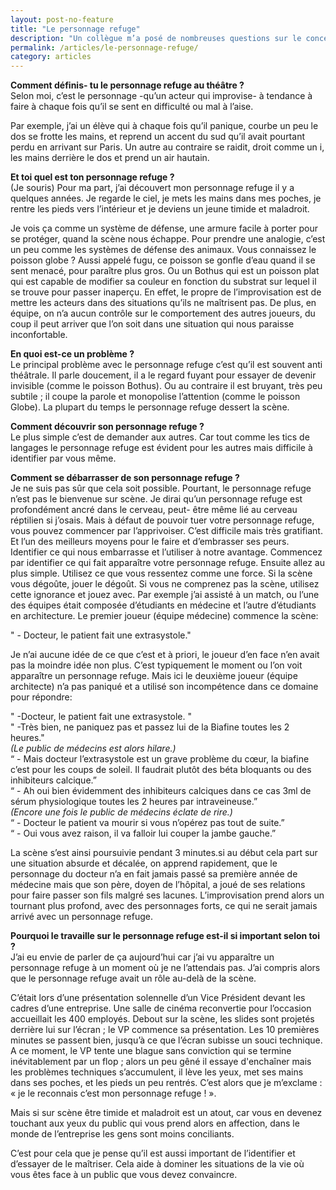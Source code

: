 ```yaml
---
layout: post-no-feature
title: "Le personnage refuge"
description: "Un collègue m’a posé de nombreuses questions sur le concept du personnage refuge, j’ai décidé de retranscrire le dialogue."
permalink: /articles/le-personnage-refuge/
category: articles
---
```


**Comment définis- tu le personnage refuge au théâtre ?**  
Selon moi, c’est le personnage -qu’un acteur qui improvise- à tendance à faire à chaque fois qu’il se sent en difficulté ou mal à l’aise.

Par exemple, j’ai un élève qui à chaque fois qu’il panique, courbe un peu le dos se frotte les mains, et reprend un accent du sud qu’il avait pourtant perdu en arrivant sur Paris. Un autre au contraire se raidit, droit comme un i, les mains derrière le dos et prend un air hautain.

**Et toi quel est ton personnage refuge ?**  
(Je souris) Pour ma part, j’ai découvert mon personnage refuge il y a quelques années. Je regarde le ciel, je mets les mains dans mes poches, je rentre les pieds vers l’intérieur et je deviens un jeune timide et maladroit.

Je vois ça comme un système de défense, une armure facile à porter pour se protéger, quand la scène nous échappe.
Pour prendre une analogie, c’est un peu comme les systèmes de défense des animaux.
Vous connaissez le poisson globe ? Aussi appelé fugu, ce poisson se gonfle d’eau quand il se sent menacé, pour paraître plus gros. Ou un Bothus qui est un poisson plat qui est capable de modifier sa couleur en fonction du substrat sur lequel il se trouve pour passer inaperçu.
En effet, le propre de l’improvisation est de mettre les acteurs dans des situations qu’ils ne maîtrisent pas. De plus, en équipe, on n’a aucun contrôle sur le comportement des autres joueurs, du coup il peut arriver que l’on soit dans une situation qui nous paraisse inconfortable.

**En quoi est-ce un problème ?**  
Le principal problème avec le personnage refuge c’est qu’il est souvent anti théâtrale. Il parle doucement, il a le regard fuyant pour essayer de devenir invisible (comme le poisson Bothus). Ou au contraire il est bruyant, très peu subtile ; il coupe la parole et monopolise l’attention (comme le poisson Globe). La plupart du temps le personnage refuge dessert la scène.

**Comment découvrir son personnage refuge ?**  
Le plus simple c’est de demander aux autres. Car tout comme les tics de langages le personnage refuge est évident pour les autres mais difficile à identifier par vous même.

**Comment se débarrasser de son personnage refuge ?**  
Je ne suis pas sûr que cela soit possible. Pourtant, le personnage refuge n’est pas le bienvenue sur scène. Je dirai qu’un personnage refuge est profondément ancré dans le cerveau, peut- être même lié au cerveau réptilien si j’osais. Mais à défaut de pouvoir tuer votre personnage refuge, vous pouvez commencer par l’apprivoiser. C’est difficile mais très gratifiant. Et l’un des meilleurs moyens pour le faire et d’embrasser ses peurs. Identifier ce qui nous embarrasse et l’utiliser à notre avantage. Commencez par identifier ce qui fait apparaître votre personnage refuge.
Ensuite allez au plus simple. Utilisez ce que vous ressentez comme une force. Si la scène vous dégoûte, jouer le dégoût. Si vous ne comprenez pas la scène, utilisez cette ignorance et jouez avec. Par exemple j’ai assisté à un match, ou l’une des équipes était composée d’étudiants en médecine et l’autre d’étudiants en architecture. Le premier joueur (équipe médecine) commence la scène:

" - Docteur, le patient fait une extrasystole."

Je n’ai aucune idée de ce que c’est et à priori, le joueur d’en face n’en avait pas la moindre idée non plus. C’est typiquement le moment ou l’on voit apparaître un personnage refuge. Mais ici le deuxième joueur (équipe architecte) n’a pas paniqué et a utilisé son incompétence dans ce domaine pour répondre:

" -Docteur, le patient fait une extrasystole. "  
" -Très bien, ne paniquez pas et passez lui de la Biafine toutes les 2 heures."  
*(Le public de médecins est alors hilare.)*  
“ - Mais docteur l’extrasystole est un grave problème du cœur, la biafine c’est pour les coups de soleil. Il faudrait plutôt des béta bloquants ou des inhibiteurs calcique.”  
“ - Ah oui bien évidemment des inhibiteurs calciques dans ce cas 3ml de sérum physiologique toutes les 2 heures par intraveineuse.”  
*(Encore une fois le public de médecins éclate de rire.)*  
“ - Docteur le patient va mourir si vous n’opérez pas tout de suite.”  
“ - Oui vous avez raison, il va falloir lui couper la jambe gauche.”  

La scène s’est ainsi poursuivie pendant 3 minutes.si au début cela part sur une situation absurde et décalée, on apprend rapidement, que le personnage du docteur n’a en fait jamais passé sa première année de médecine mais que son père, doyen de l’hôpital, a joué de ses relations pour faire passer son fils malgré ses lacunes. L’improvisation prend alors un tournant plus profond, avec des personnages forts, ce qui ne serait jamais arrivé avec un personnage refuge.

**Pourquoi le travaille sur le personnage refuge est-il si important selon toi ?**  
J’ai eu envie de parler de ça aujourd’hui car j’ai vu apparaître un personnage refuge à un moment où je ne l’attendais pas. J’ai compris alors que le personnage refuge avait un rôle au-delà de la scène.

C’était lors d’une présentation solennelle d’un Vice Président devant les cadres d’une entreprise. Une salle de cinéma reconvertie pour l’occasion accueillait les 400 employés. Debout sur la scène, les slides sont projetés derrière lui sur l’écran ; le VP commence sa présentation. Les 10 premières minutes se passent bien, jusqu’à ce que l’écran subisse un souci technique. A ce moment, le VP tente une blague sans conviction qui se termine inévitablement par un flop ;  alors un peu gêné il essaye d'enchaîner mais les problèmes techniques s’accumulent, il lève les yeux, met ses mains dans ses poches, et les pieds un peu rentrés. C’est alors que je m’exclame : «  je le reconnais c’est mon personnage
refuge ! ».

Mais si sur scène être timide et maladroit est un atout, car vous en devenez touchant aux yeux du public qui vous prend alors en affection, dans le monde de l’entreprise les gens sont moins conciliants.

C’est pour cela que je pense qu’il est aussi important de l’identifier et d’essayer de le maîtriser. Cela aide à dominer les situations de la vie où vous êtes face à un public que vous devez convaincre.



